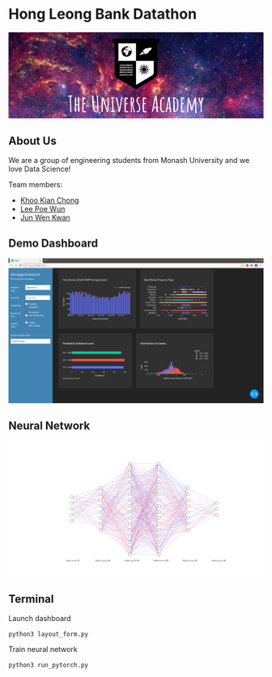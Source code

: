 # Hong Leong Bank Datathon

<div align="center">
<img src="./docs/logo.png"/><br>
</div>

## About Us
We are a group of engineering students from Monash University and we love Data Science!

Team members:
* [Khoo Kian Chong](https://www.linkedin.com/in/kianchongkhoo/)
* [Lee Poe Wun](https://www.linkedin.com/in/pwunlee/)
* [Jun Wen Kwan](https://www.linkedin.com/in/junwenkwan/)

## Demo Dashboard
<div align="center">
<img src="./docs/demo.png"/><br>
</div>

## Neural Network
<div align="center">
<img src="./docs/nn.png"/><br>
</div>

## Terminal
Launch dashboard
```
python3 layout_form.py
```
Train neural network
```
python3 run_pytorch.py
```
